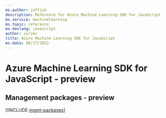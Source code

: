 ```yaml
---
ms.author: jeffish
description: Reference for Azure Machine Learning SDK for JavaScript
ms.service: machinelearning
ms.topic: reference
ms.devlang: javascript
author: xirzec
title: Azure Machine Learning SDK for JavaScript
ms.data: 08/17/2022
---
```

# Azure Machine Learning SDK for JavaScript - preview

## Management packages - preview
[!INCLUDE [mgmt-packages](machine-learning-mgmt-index.md)]